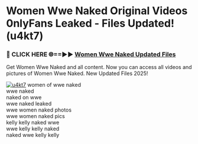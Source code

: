 # Women Wwe Naked Original Videos 0nlyFans Leaked - Files Updated! (u4kt7)

<h3>🔴 CLICK HERE 🌐==►► <a href="https://tinyurl.com/yckcrads" rel="nofollow">Women Wwe Naked Updated Files</a></h3>

Get Women Wwe Naked and all content. Now you can access all videos and pictures of Women Wwe Naked. New Updated Files 2025!

[![u4kt7](https://i.imgur.com/hpKpOFt.gif)](https://tinyurl.com/yckcrads)
women of wwe naked<br>
wwe naked<br>
naked on wwe<br>
wwe naked leaked<br>
wwe women naked photos<br>
wwe women naked pics<br>
kelly kelly naked wwe<br>
wwe kelly kelly naked<br>
naked wwe kelly kelly